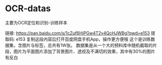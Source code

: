 # OCR-datas
主要为OCR定位和识别-训练样本

链接: https://pan.baidu.com/s/1cZuf6HiPGw4T2y4QcHJWBg?pwd=e153 提取码: e153 复制这段内容后打开百度网盘手机App，操作更方便哦
这个是训练数据集，含图片与标签，总共有1W张。
数据集是从一个大的预料库中随机截取的片段，图片为平面图片添加了背景图片、透视及不满切的效果，其中有30%的图片有反白

